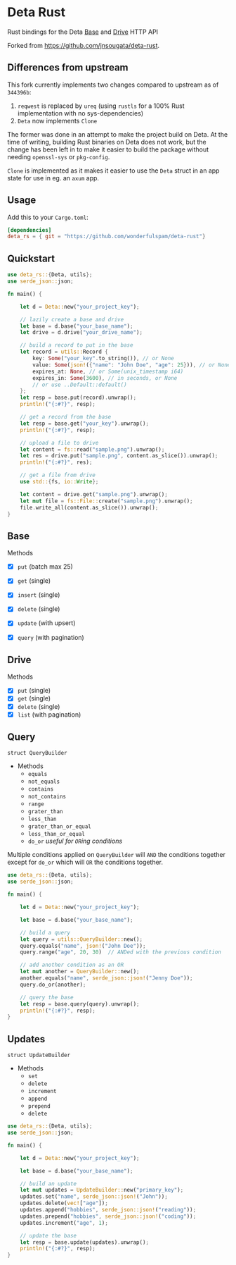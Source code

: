 # Deta Rust
Rust bindings for the Deta [Base](https://docs.deta.sh/docs/base/http) and [Drive](https://docs.deta.sh/docs/drive/http) HTTP API

Forked from <https://github.com/jnsougata/deta-rust>.

## Differences from upstream

This fork currently implements two changes compared to upstream as of `344396b`:

1. `reqwest` is replaced by `ureq` (using `rustls` for a 100% Rust
   implementation with no sys-dependencies)
1. `Deta` now implements `Clone`

The former was done in an attempt to make the project build on Deta. At the time
of writing, building Rust binaries on Deta does not work, but the change has
been left in to make it easier to build the package without needing
`openssl-sys` or `pkg-config`.

`Clone` is implemented as it makes it easier to use the `Deta` struct in an app
state for use in eg. an `axum` app.

## Usage

Add this to your `Cargo.toml`:

```toml
[dependencies]
deta_rs = { git = "https://github.com/wonderfulspam/deta-rust"}
```

## Quickstart

```rust
use deta_rs::{Deta, utils};
use serde_json::json;

fn main() {

    let d = Deta::new("your_project_key");

    // lazily create a base and drive
    let base = d.base("your_base_name"); 
    let drive = d.drive("your_drive_name");

    // build a record to put in the base
    let record = utils::Record {
        key: Some("your_key".to_string()), // or None
        value: Some(json!({"name": "John Doe", "age": 25})), // or None
        expires_at: None, // or Some(unix_timestamp i64)
        expires_in: Some(3600), // in seconds, or None
        // or use ..Default::default()
    };
    let resp = base.put(record).unwrap();
    println!("{:#?}", resp);

    // get a record from the base
    let resp = base.get("your_key").unwrap();
    println!("{:#?}", resp);

    // upload a file to drive
    let content = fs::read("sample.png").unwrap();
    let res = drive.put("sample.png", content.as_slice()).unwrap();
    println!("{:#?}", res);

    // get a file from drive
    use std::{fs, io::Write};

    let content = drive.get("sample.png").unwrap();
    let mut file = fs::File::create("sample.png").unwrap();
    file.write_all(content.as_slice()).unwrap();
}
```
## Base
Methods
- [x] `put` (batch max 25)
- [X] `get` (single)
- [X] `insert` (single)
- [X] `delete` (single)
- [X] `update` (with upsert)
- [X] `query` (with pagination)
  
  
## Drive
Methods
- [X] `put` (single)
- [X] `get` (single)
- [X] `delete` (single)
- [X] `list` (with pagination)
  
## Query
`struct QueryBuilder`
- Methods
    - `equals` 
    - `not_equals`
    - `contains`
    - `not_contains`
    - `range`
    - `grater_than`
    - `less_than`
    - `grater_than_or_equal`
    - `less_than_or_equal`
    - `do_or`  *useful for `OR`ing conditions*

Multiple conditions applied on `QueryBuilder` will `AND` the conditions together except for `do_or` which will `OR` the conditions together.

```rust
use deta_rs::{Deta, utils};
use serde_json::json;

fn main() {

    let d = Deta::new("your_project_key");

    let base = d.base("your_base_name"); 

    // build a query
    let query = utils::QueryBuilder::new();
    query.equals("name", json!("John Doe"));
    query.range("age", 20, 30)  // ANDed with the previous condition

    // add another condition as an OR
    let mut another = QueryBuilder::new();
    another.equals("name", serde_json::json!("Jenny Doe"));
    query.do_or(another);

    // query the base
    let resp = base.query(query).unwrap();
    println!("{:#?}", resp);
}
```
## Updates
`struct UpdateBuilder`
- Methods
    - `set`  
    - `delete`
    - `increment`
    - `append`
    - `prepend`
    - `delete`
  
```rust
use deta_rs::{Deta, utils};
use serde_json::json;

fn main() {

    let d = Deta::new("your_project_key");

    let base = d.base("your_base_name"); 

    // build an update
    let mut updates = UpdateBuilder::new("primary_key");
    updates.set("name", serde_json::json!("John"));
    updates.delete(vec!["age"]);
    updates.append("hobbies", serde_json::json!("reading"));
    updates.prepend("hobbies", serde_json::json!("coding"));
    updates.increment("age", 1);

    // update the base
    let resp = base.update(updates).unwrap();
    println!("{:#?}", resp);
}
```
